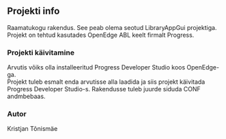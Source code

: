 ## Projekti info

Raamatukogu rakendus. See peab olema seotud LibraryAppGui projektiga. <br>
Projekt on tehtud kasutades OpenEdge ABL keelt firmalt Progress.

### Projekti käivitamine

Arvutis võiks olla installeeritud Progress Developer Studio koos OpenEdge-ga. <br>
Projekt tuleb esmalt enda arvutisse alla laadida ja siis projekt käivitada <br>
Progress Developer Studio-s. Rakendusse tuleb juurde siduda CONF andmbebaas.

### Autor

Kristjan Tõnismäe
